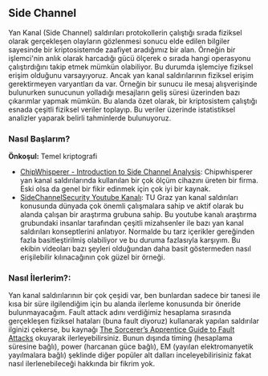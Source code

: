 ## Side Channel

Yan Kanal (Side Channel) saldırıları protokollerin çalıştığı sırada fiziksel olarak gerçekleşen olayların gözlenmesi sonucu elde edilen bilgiler sayesinde bir kriptosistemde zaafiyet aradığımız bir alan. Örneğin bir işlemci'nin anlık olarak harcadığı gücü ölçerek o sırada hangi operasyonu çalıştırdığını takip etmek mümkün olabiliyor. Bu durumda işlemciye fiziksel erişim olduğunu varsayıyoruz. Ancak yan kanal saldırılarının fiziksel erişim gerektirmeyen varyantları da var. Örneğin bir sunucu ile mesaj alışverişinde bulunurken sunucunun yolladığı mesajların geliş süresi üzerinden bazı çıkarımlar yapmak mümkün. Bu alanda özet olarak, bir kriptosistem çalıştığı esnada çeşitli fiziksel veriler toplayıp. Bu veriler üzerinde istatistiksel analizler yaparak belirli tahminlerde bulunuyoruz.


### Nasıl Başlarım?

<strong>Önkoşul:</strong> Temel kriptografi

- [ChipWhisperer - Introduction to Side Channel Analysis](https://learn.chipwhisperer.io/courses/introduction-to-side-channel-analysis): Chipwhisperer yan kanal saldırılarında kullanılan bir çok ölçüm cihazını üreten bir firma. Eski olsa da genel bir fikir edinmek için çok iyi bir kaynak.
- [SideChannelSecurity Youtube Kanalı](https://www.youtube.com/@SideChannelSecurity/about): TU Graz yan kanal saldırıları konusunda dünyada çok önemli çalışmalara sahip ve aktif olarak bu alanda çalışan bir araştırma grubuna sahip. Bu youtube kanalı araştırma grubundaki insanlar tarafından çeşitli mizahsenler ile bazı yan kanal saldırıları konseptlerini anlatıyor. Normalde bu tarz içerikler gereğinden fazla basitleştirilmiş olabiliyor ve bu duruma fazlasıyla karşıyım. Bu ekibin videoları bazı şeyleri olduğundan daha basit göstermeden nasıl erişilebilir kılınacağının çok güzel bir örneği.


### Nasıl İlerlerim?:

Yan kanal saldırılarının bir çok çeşidi var, ben bunlardan sadece bir tanesi ile kısa bir süre ilgilendiğim için bu alanda ilerleme konusunda bir öneride bulunmayacağım. Fault attack adını verdiğimiz hesaplama sırasında gerçekleşen fiziksel hataları (buna fault diyoruz) kullanarak yapılan saldırılar ilginizi çekerse, bu kaynağı [The Sorcerer’s Apprentice Guide to Fault Attacks](https://eprint.iacr.org/2004/100.pdf) okuyarak ilerleyebilirsiniz. Bunun dışında timing (hesaplama süresine bağlı), power (harcanan güce bağlı), EM (yayılan elektromanyetik yayılmalara bağlı) şeklinde diğer popüler alt dalları inceleyebilirisiniz fakat nasıl ilerlenebileceği hakkında bir fikrim yok.
